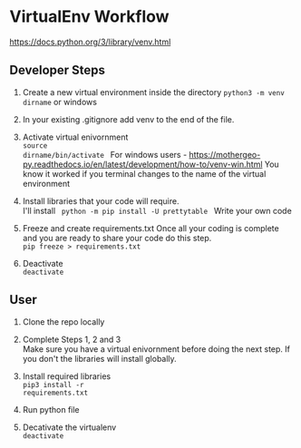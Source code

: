 # VirtualEnv Workflow
https://docs.python.org/3/library/venv.html

## Developer Steps 

1.  Create a new virtual environment inside the directory
    <code>python3 -m venv dirname</code> or windows

2. In your existing .gitignore add venv to the end of the file.     
3. Activate virtual enivornment</br>
    <code>source dirname/bin/activate </code> 
    For windows users - https://mothergeo-py.readthedocs.io/en/latest/development/how-to/venv-win.html
    You know it worked if you terminal changes to the name of the virtual environment
4. Install libraries that your code will require. </br>
    I'll install <code> python -m pip install -U prettytable </code>
    Write your own code
5. Freeze and create requirements.txt
    Once all your coding is complete and you are ready to share your code do this step.<br>
    <code>pip freeze > requirements.txt</code>
6. Deactivate <br>
    <code>deactivate</code>

## User

1. Clone the repo locally
2. Complete Steps 1, 2 and 3<br>
Make sure you have a virtual enivornment before doing the next step. If you don't the libraries will install globally.

3. Install required libraries <br>
<code>pip3 install -r requirements.txt</code>
4. Run python file 

5. Decativate the virtualenv <br>
<code>deactivate</code>
